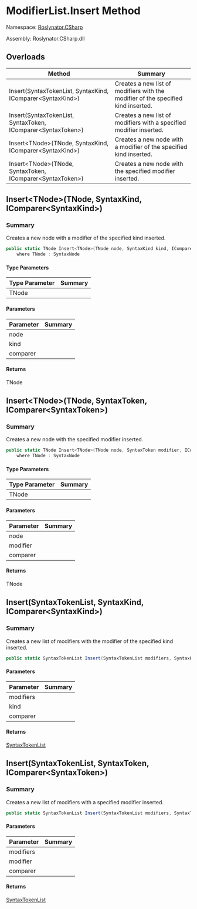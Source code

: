 # ModifierList\.Insert Method

Namespace: [Roslynator.CSharp](../../README.md)

Assembly: Roslynator\.CSharp\.dll

## Overloads

| Method | Summary |
| ------ | ------- |
| Insert\(SyntaxTokenList, SyntaxKind, IComparer\<SyntaxKind>\) | Creates a new list of modifiers with the modifier of the specified kind inserted\. |
| Insert\(SyntaxTokenList, SyntaxToken, IComparer\<SyntaxToken>\) | Creates a new list of modifiers with a specified modifier inserted\. |
| Insert\<TNode>\(TNode, SyntaxKind, IComparer\<SyntaxKind>\) | Creates a new node with a modifier of the specified kind inserted\. |
| Insert\<TNode>\(TNode, SyntaxToken, IComparer\<SyntaxToken>\) | Creates a new node with the specified modifier inserted\. |

## Insert\<TNode>\(TNode, SyntaxKind, IComparer\<SyntaxKind>\)

### Summary

Creates a new node with a modifier of the specified kind inserted\.

```csharp
public static TNode Insert<TNode>(TNode node, SyntaxKind kind, IComparer<SyntaxKind> comparer = null) 
    where TNode : SyntaxNode
```

#### Type Parameters

| Type Parameter | Summary |
| -------------- | ------- |
| TNode | |

#### Parameters

| Parameter | Summary |
| --------- | ------- |
| node | |
| kind | |
| comparer | |

#### Returns

TNode




## Insert\<TNode>\(TNode, SyntaxToken, IComparer\<SyntaxToken>\)

### Summary

Creates a new node with the specified modifier inserted\.

```csharp
public static TNode Insert<TNode>(TNode node, SyntaxToken modifier, IComparer<SyntaxToken> comparer = null) 
    where TNode : SyntaxNode
```

#### Type Parameters

| Type Parameter | Summary |
| -------------- | ------- |
| TNode | |

#### Parameters

| Parameter | Summary |
| --------- | ------- |
| node | |
| modifier | |
| comparer | |

#### Returns

TNode




## Insert\(SyntaxTokenList, SyntaxKind, IComparer\<SyntaxKind>\)

### Summary

Creates a new list of modifiers with the modifier of the specified kind inserted\.

```csharp
public static SyntaxTokenList Insert(SyntaxTokenList modifiers, SyntaxKind kind, IComparer<SyntaxKind> comparer = null)
```

#### Parameters

| Parameter | Summary |
| --------- | ------- |
| modifiers | |
| kind | |
| comparer | |

#### Returns

[SyntaxTokenList](https://docs.microsoft.com/en-us/dotnet/api/microsoft.codeanalysis.syntaxtokenlist)




## Insert\(SyntaxTokenList, SyntaxToken, IComparer\<SyntaxToken>\)

### Summary

Creates a new list of modifiers with a specified modifier inserted\.

```csharp
public static SyntaxTokenList Insert(SyntaxTokenList modifiers, SyntaxToken modifier, IComparer<SyntaxToken> comparer = null)
```

#### Parameters

| Parameter | Summary |
| --------- | ------- |
| modifiers | |
| modifier | |
| comparer | |

#### Returns

[SyntaxTokenList](https://docs.microsoft.com/en-us/dotnet/api/microsoft.codeanalysis.syntaxtokenlist)




